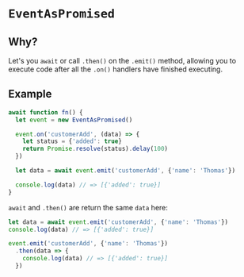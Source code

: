 # `EventAsPromised`

## Why?

Let's you `await` or call `.then()` on the `.emit()` method, allowing you to execute code after all the `.on()` handlers have finished executing.

## Example

```js
await function fn() {
  let event = new EventAsPromised()

  event.on('customerAdd', (data) => {
    let status = {'added': true}
    return Promise.resolve(status).delay(100)
  })

  let data = await event.emit('customerAdd', {'name': 'Thomas'})

  console.log(data) // => [{'added': true}]  
}
```

`await` and `.then()` are return the same `data` here:

```js
let data = await event.emit('customerAdd', {'name': 'Thomas'})
console.log(data) // => [{'added': true}]  

event.emit('customerAdd', {'name': 'Thomas'})
  .then(data => {
    console.log(data) // => [{'added': true}]  
  })
```
